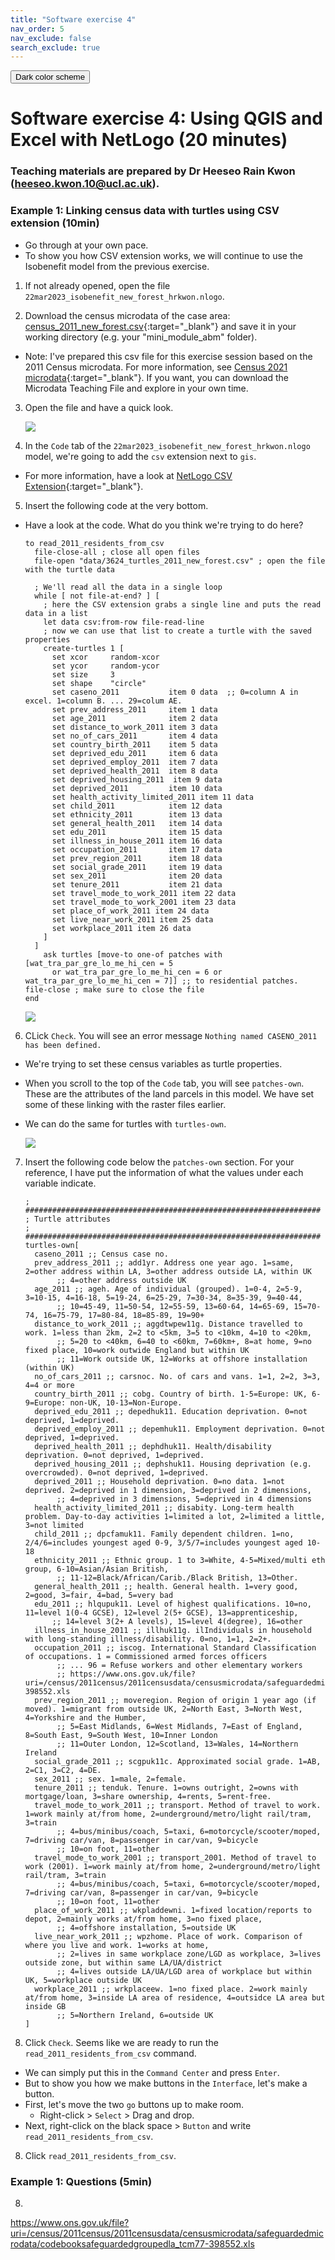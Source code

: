 ```yaml
---
title: "Software exercise 4"
nav_order: 5
nav_exclude: false
search_exclude: true
---
```


<button class="btn js-toggle-dark-mode">Dark color scheme</button>

<script type="text/javascript" src="{{ "/assets/js/dark-mode-preview.js" | absolute_url }}"></script>

# Software exercise 4: Using QGIS and Excel with NetLogo (20 minutes)
### Teaching materials are prepared by Dr Heeseo Rain Kwon (heeseo.kwon.10@ucl.ac.uk). 

### Example 1: Linking census data with turtles using CSV extension (10min)
- Go through at your own pace.
- To show you how CSV extension works, we will continue to use the Isobenefit model from the previous exercise.

1. If not already opened, open the file `22mar2023_isobenefit_new_forest_hrkwon.nlogo`.

2. Download the census microdata of the case area: [census_2011_new_forest.csv](https://github.com/heeseorain/mini_module_abm/blob/master/data/census_2011_new_forest.csv){:target="_blank"} and save it in your working directory (e.g. your "mini_module_abm" folder).
- Note: I've prepared this csv file for this exercise session based on the 2011 Census microdata. For more information, see [Census 2021 microdata](https://www.ons.gov.uk/census/2011census/2011censusdata/censusmicrodata){:target="_blank"}. If you want, you can download the Microdata Teaching File and explore in your own time.

3. Open the file and have a quick look.

   ![](statics/census1.png)

4. In the `Code` tab of the `22mar2023_isobenefit_new_forest_hrkwon.nlogo` model, we're going to add the `csv` extension next to `gis`.
- For more information, have a look at [NetLogo CSV Extension](https://ccl.northwestern.edu/netlogo/docs/csv.html){:target="_blank"}.

5. Insert the following code at the very bottom.
- Have a look at the code. What do you think we're trying to do here?

   ```
   to read_2011_residents_from_csv
     file-close-all ; close all open files
     file-open "data/3624_turtles_2011_new_forest.csv" ; open the file with the turtle data

     ; We'll read all the data in a single loop
     while [ not file-at-end? ] [
       ; here the CSV extension grabs a single line and puts the read data in a list
       let data csv:from-row file-read-line
       ; now we can use that list to create a turtle with the saved properties
       create-turtles 1 [
         set xcor     random-xcor
         set ycor     random-ycor
         set size     3
         set shape    "circle"
         set caseno_2011           item 0 data  ;; 0=column A in excel. 1=column B. ... 29=colum AE.
         set prev_address_2011     item 1 data
         set age_2011              item 2 data
         set distance_to_work_2011 item 3 data
         set no_of_cars_2011       item 4 data
         set country_birth_2011    item 5 data
         set deprived_edu_2011     item 6 data
         set deprived_employ_2011  item 7 data
         set deprived_health_2011  item 8 data
         set deprived_housing_2011  item 9 data
         set deprived_2011         item 10 data
         set health_activity_limited_2011 item 11 data
         set child_2011            item 12 data
         set ethnicity_2011        item 13 data
         set general_health_2011   item 14 data
         set edu_2011              item 15 data
         set illness_in_house_2011 item 16 data
         set occupation_2011       item 17 data
         set prev_region_2011      item 18 data
         set social_grade_2011     item 19 data
         set sex_2011              item 20 data
         set tenure_2011           item 21 data
         set travel_mode_to_work_2011 item 22 data
         set travel_mode_to_work_2001 item 23 data
         set place_of_work_2011 item 24 data
         set live_near_work_2011 item 25 data
         set workplace_2011 item 26 data
       ]
     ]
       ask turtles [move-to one-of patches with [wat_tra_par_gre_lo_me_hi_cen = 5 
         or wat_tra_par_gre_lo_me_hi_cen = 6 or wat_tra_par_gre_lo_me_hi_cen = 7]] ;; to residential patches.
   file-close ; make sure to close the file
   end
   ```

   ![](statics/census2.png)

6. CLick `Check`. You will see an error message `Nothing named CASENO_2011 has been defined.`
- We're trying to set these census variables as turtle properties.
- When you scroll to the top of the `Code` tab, you will see `patches-own`. These are the attributes of the land parcels in this model. We have set some of these linking with the raster files earlier.
- We can do the same for turtles with `turtles-own`.

   ![](statics/census3.png)

7. Insert the following code below the `patches-own` section. For your reference, I have put the information of what the values under each variable indicate. 

   ```
   ; ##################################################################
   ; Turtle attributes
   ; ##################################################################
   turtles-own[
     caseno_2011 ;; Census case no.
     prev_address_2011 ;; add1yr. Address one year ago. 1=same, 2=other address within LA, 3=other address outside LA, within UK
          ;; 4=other address outside UK
     age_2011 ;; ageh. Age of individual (grouped). 1=0-4, 2=5-9, 3=10-15, 4=16-18, 5=19-24, 6=25-29, 7=30-34, 8=35-39, 9=40-44,
          ;; 10=45-49, 11=50-54, 12=55-59, 13=60-64, 14=65-69, 15=70-74, 16=75-79, 17=80-84, 18=85-89, 19=90+
     distance_to_work_2011 ;; aggdtwpew11g. Distance travelled to work. 1=less than 2km, 2=2 to <5km, 3=5 to <10km, 4=10 to <20km,
          ;; 5=20 to <40km, 6=40 to <60km, 7=60km+, 8=at home, 9=no fixed place, 10=work outwide England but within UK
          ;; 11=Work outside UK, 12=Works at offshore installation (within UK)
     no_of_cars_2011 ;; carsnoc. No. of cars and vans. 1=1, 2=2, 3=3, 4=4 or more
     country_birth_2011 ;; cobg. Country of birth. 1-5=Europe: UK, 6-9=Europe: non-UK, 10-13=Non-Europe.
     deprived_edu_2011 ;; depedhuk11. Education deprivation. 0=not deprived, 1=deprived.
     deprived_employ_2011 ;; depemhuk11. Employment deprivation. 0=not deprived, 1=deprived.
     deprived_health_2011 ;; dephdhuk11. Health/disability deprivation. 0=not deprived, 1=deprived.
     deprived_housing_2011 ;; dephshuk11. Housing deprivation (e.g. overcrowded). 0=not deprived, 1=deprived.
     deprived_2011 ;; Household deprivation. 0=no data. 1=not deprived. 2=deprived in 1 dimension, 3=deprived in 2 dimensions,
          ;; 4=deprived in 3 dimensions, 5=deprived in 4 dimensions  
     health_activity_limited_2011 ;; disabity. Long-term health problem. Day-to-day activities 1=limited a lot, 2=limited a little, 3=not limited
     child_2011 ;; dpcfamuk11. Family dependent children. 1=no, 2/4/6=includes youngest aged 0-9, 3/5/7=includes youngest aged 10-18  
     ethnicity_2011 ;; Ethnic group. 1 to 3=White, 4-5=Mixed/multi eth group, 6-10=Asian/Asian British,
          ;; 11-12=Black/African/Carib./Black British, 13=Other.  
     general_health_2011 ;; health. General health. 1=very good, 2=good, 3=fair, 4=bad, 5=very bad
     edu_2011 ;; hlqupuk11. Level of highest qualifications. 10=no, 11=level 1(0-4 GCSE), 12=level 2(5+ GCSE), 13=apprenticeship,
         ;; 14=level 3(2+ A levels), 15=level 4(degree), 16=other
     illness_in_house_2011 ;; illhuk11g. ilIndividuals in household with long-standing illness/disability. 0=no, 1=1, 2=2+.
     occupation_2011 ;; iscog. International Standard Classification of occupations. 1 = Commissioned armed forces officers
          ;; ... 96 = Refuse workers and other elementary workers
          ;; https://www.ons.gov.uk/file?uri=/census/2011census/2011censusdata/censusmicrodata/safeguardedmicrodata/codebooksafeguardedgroupedla_tcm77-398552.xls
     prev_region_2011 ;; moveregion. Region of origin 1 year ago (if moved). 1=migrant from outside UK, 2=North East, 3=North West, 4=Yorkshire and the Humber,
          ;; 5=East Midlands, 6=West Midlands, 7=East of England, 8=South East, 9=South West, 10=Inner London
          ;; 11=Outer London, 12=Scotland, 13=Wales, 14=Northern Ireland
     social_grade_2011 ;; scgpuk11c. Approximated social grade. 1=AB, 2=C1, 3=C2, 4=DE.
     sex_2011 ;; sex. 1=male, 2=female.
     tenure_2011 ;; tenduk. Tenure. 1=owns outright, 2=owns with mortgage/loan, 3=share ownership, 4=rents, 5=rent-free.
     travel_mode_to_work_2011 ;; transport. Method of travel to work. 1=work mainly at/from home, 2=underground/metro/light rail/tram, 3=train
          ;; 4=bus/minibus/coach, 5=taxi, 6=motorcycle/scooter/moped, 7=driving car/van, 8=passenger in car/van, 9=bicycle
          ;; 10=on foot, 11=other
     travel_mode_to_work_2001 ;; transport_2001. Method of travel to work (2001). 1=work mainly at/from home, 2=underground/metro/light rail/tram, 3=train
          ;; 4=bus/minibus/coach, 5=taxi, 6=motorcycle/scooter/moped, 7=driving car/van, 8=passenger in car/van, 9=bicycle
          ;; 10=on foot, 11=other
     place_of_work_2011 ;; wkpladdewni. 1=fixed location/reports to depot, 2=mainly works at/from home, 3=no fixed place,
          ;; 4=offshore installation, 5=outside UK
     live_near_work_2011 ;; wpzhome. Place of work. Comparison of where you live and work. 1=works at home,
          ;; 2=lives in same workplace zone/LGD as workplace, 3=lives outside zone, but within same LA/UA/district
          ;; 4=lives outside LA/UA/LGD area of workplace but within UK, 5=workplace outside UK
     workplace_2011 ;; wrkplaceew. 1=no fixed place. 2=work mainly at/from home, 3=inside LA area of residence, 4=outsidce LA area but inside GB
          ;; 5=Northern Ireland, 6=outside UK
   ]
   ```

7. Click `Check`. Seems like we are ready to run the `read_2011_residents_from_csv` command.
- We can simply put this in the `Command Center` and press `Enter`.
- But to show you how we make buttons in the `Interface`, let's make a button.
- First, let's move the two `go` buttons up to make room.
  - Right-click > `Select` > Drag and drop.
- Next, right-click on the black space > `Button` and write `read_2011_residents_from_csv`.

8. Click `read_2011_residents_from_csv`.

### Example 1: Questions (5min)
8.
https://www.ons.gov.uk/file?uri=/census/2011census/2011censusdata/censusmicrodata/safeguardedmicrodata/codebooksafeguardedgroupedla_tcm77-398552.xls
